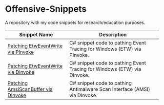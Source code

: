 # Offensive-Snippets
A repository with my code snippets for research/education purposes.



|Snippet Name| Description |
|--|--|
| [Patching EtwEventWrite via PInvoke](https://github.com/0xAbdullah/Offensive-Snippets/blob/main/C%23/PInvoke/EtwEventWrite.cs) | C# snippet code to pathing Event Tracing for Windows (ETW) via PInvoke.  | 
| [Patching EtwEventWrite via DInvoke](https://github.com/0xAbdullah/Offensive-Snippets/blob/main/C%23/DInvoke/EtwEventWrite.cs) | C# snippet code to pathing Event Tracing for Windows (ETW) via DInvoke.  | 
| [Patching AmsiScanBuffer via DInvoke](https://github.com/0xAbdullah/Offensive-Snippets/blob/main/C%23/DInvoke/AmsiScanBuffer.cs) | C# snippet code to pathing Antimalware Scan Interface (AMSI) via DInvoke.  | 
